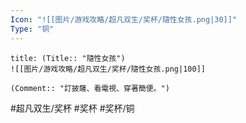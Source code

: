 ```yaml
---
Icon: "![[图片/游戏攻略/超凡双生/奖杯/隨性女孩.png|30]]"
Type: "铜"
---
```

```ad-common-bronze-trophy
title: (Title:: "隨性女孩")
![[图片/游戏攻略/超凡双生/奖杯/隨性女孩.png|100]]

(Comment:: "訂披薩、看電視、穿著簡便。")
```

#超凡双生/奖杯 #奖杯 #奖杯/铜
